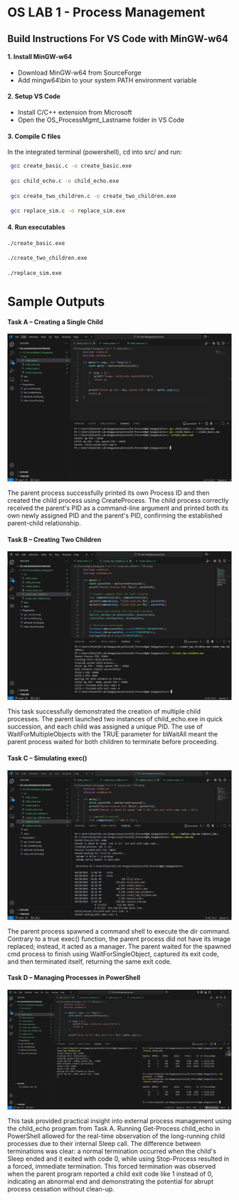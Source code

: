 # OS LAB 1 - Process Management

## Build Instructions For VS Code with MinGW-w64

#### 1. Install MinGW-w64
- Download MinGW-w64 from SourceForge
- Add mingw64\bin to your system PATH environment variable
#### 2. Setup VS Code
- Install C/C++ extension from Microsoft
- Open the OS_ProcessMgmt_Lastname folder in VS Code

#### 3. Compile C files
In the integrated terminal (powershell), cd into src/ and run:

```bash
 gcc create_basic.c -o create_basic.exe

 gcc child_echo.c -o child_echo.exe

 gcc create_two_children.c -o create_two_children.exe

 gcc replace_sim.c -o replace_sim.exe
```

#### 4. Run executables
```bash
./create_basic.exe

./create_two_children.exe

./replace_sim.exe
```

# Sample Outputs

#### Task A – Creating a Single Child

![Task A Screenshot](OS_ProcessMgmt_Bangquiao/Screenshots/task_A.png)

The parent process successfully printed its own Process ID and then created the child process using CreateProcess. The child process correctly received the parent's PID as a command-line argument and printed both its own newly assigned PID and the parent's PID, confirming the established parent-child relationship. 

#### Task B – Creating Two Children

![Task B Screenshot](Screenshots/task_B.png)

This task successfully demonstrated the creation of multiple child processes. The parent launched two instances of child_echo.exe in quick succession, and each child was assigned a unique PID. The use of WaitForMultipleObjects with the TRUE parameter for bWaitAll meant the parent process waited for both children to terminate before proceeding. 


#### Task C – Simulating exec()

![Task C Screenshot](Screenshots/task_C.png)

The parent process spawned a command shell to execute the dir command. Contrary to a true exec() function, the parent process did not have its image replaced; instead, it acted as a manager. The parent waited for the spawned cmd process to finish using WaitForSingleObject, captured its exit code, and then terminated itself, returning the same exit code. 

#### Task D – Managing Processes in PowerShell

![Task D Screenshot](Screenshots/task_D.png)

This task provided practical insight into external process management using the child_echo program from Task A. Running Get-Process child_echo in PowerShell allowed for the real-time observation of the long-running child processes due to their internal Sleep call. The difference between terminations was clear: a normal termination occurred when the child's Sleep ended and it exited with code 0, while using Stop-Process resulted in a forced, immediate termination. This forced termination was observed when the parent program reported a child exit code like 1 instead of 0, indicating an abnormal end and demonstrating the potential for abrupt process cessation without clean-up.







